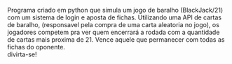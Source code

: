Programa criado em python que simula um jogo de baralho (BlackJack/21) com um sistema de login e aposta de fichas.
Utilizando uma API de cartas de baralho, (responsavel pela compra de uma carta aleatoria no jogo), os jogadores competem pra ver quem encerrará a rodada com a quantidade de cartas mais proxima de 21. Vence aquele que permanecer com todas as fichas do oponente.  
divirta-se!


